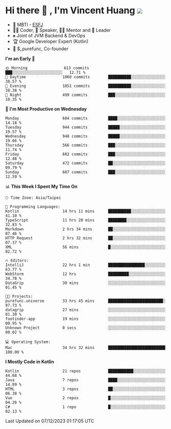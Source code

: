 # Hi there 👋 , I'm Vincent Huang ![](https://komarev.com/ghpvc/?username=Jian-Min-Huang)
- 👀 MBTI - [ESFJ](https://www.16personalities.com/esfj-personality)
- 👨‍💻 Coder, 🎤 Speaker, 👨‍🏫 Mentor and 🚀 Leader
- ♠️ Joint of JVM Backend & DevOps
- 🏆 Google Developer Expert (Kotlin)
- 💼 $_purefunc, Co-founder

<!--START_SECTION:waka-->
**I'm an Early 🐤** 

```text
🌞 Morning                613 commits         ███░░░░░░░░░░░░░░░░░░░░░░   12.71 % 
🌆 Daytime                1860 commits        ██████████░░░░░░░░░░░░░░░   38.57 % 
🌃 Evening                1851 commits        ██████████░░░░░░░░░░░░░░░   38.38 % 
🌙 Night                  499 commits         ███░░░░░░░░░░░░░░░░░░░░░░   10.35 % 
```
📅 **I'm Most Productive on Wednesday** 

```text
Monday                   684 commits         ████░░░░░░░░░░░░░░░░░░░░░   14.18 % 
Tuesday                  944 commits         █████░░░░░░░░░░░░░░░░░░░░   19.57 % 
Wednesday                948 commits         █████░░░░░░░░░░░░░░░░░░░░   19.66 % 
Thursday                 566 commits         ███░░░░░░░░░░░░░░░░░░░░░░   11.74 % 
Friday                   602 commits         ███░░░░░░░░░░░░░░░░░░░░░░   12.48 % 
Saturday                 472 commits         ██░░░░░░░░░░░░░░░░░░░░░░░   09.79 % 
Sunday                   607 commits         ███░░░░░░░░░░░░░░░░░░░░░░   12.59 % 
```


📊 **This Week I Spent My Time On** 

```text
🕑︎ Time Zone: Asia/Taipei

💬 Programming Languages: 
Kotlin                   14 hrs 11 mins      ██████████░░░░░░░░░░░░░░░   41.10 % 
TypeScript               11 hrs 20 mins      ████████░░░░░░░░░░░░░░░░░   32.83 % 
Markdown                 2 hrs 34 mins       ██░░░░░░░░░░░░░░░░░░░░░░░   07.46 % 
HTTP Request             2 hrs 32 mins       ██░░░░░░░░░░░░░░░░░░░░░░░   07.37 % 
XML                      56 mins             █░░░░░░░░░░░░░░░░░░░░░░░░   02.72 % 

🔥 Editors: 
IntelliJ                 22 hrs 1 min        ████████████████░░░░░░░░░   63.77 % 
WebStorm                 12 hrs              █████████░░░░░░░░░░░░░░░░   34.78 % 
DataGrip                 30 mins             ░░░░░░░░░░░░░░░░░░░░░░░░░   01.45 % 

🐱‍💻 Projects: 
purefunc.universe        33 hrs 45 mins      ████████████████████████░   97.73 % 
datagrip                 27 mins             ░░░░░░░░░░░░░░░░░░░░░░░░░   01.30 % 
footinder-app            19 mins             ░░░░░░░░░░░░░░░░░░░░░░░░░   00.95 % 
Unknown Project          0 secs              ░░░░░░░░░░░░░░░░░░░░░░░░░   00.02 % 

💻 Operating System: 
Mac                      34 hrs 32 mins      █████████████████████████   100.00 % 
```

**I Mostly Code in Kotlin** 

```text
Kotlin                   21 repos            ███████████░░░░░░░░░░░░░░   44.68 % 
Java                     7 repos             ████░░░░░░░░░░░░░░░░░░░░░   14.89 % 
HTML                     3 repos             ██░░░░░░░░░░░░░░░░░░░░░░░   06.38 % 
Vue                      2 repos             █░░░░░░░░░░░░░░░░░░░░░░░░   04.26 % 
C#                       1 repo              █░░░░░░░░░░░░░░░░░░░░░░░░   02.13 % 
```




 Last Updated on 07/12/2023 01:17:05 UTC
<!--END_SECTION:waka-->
